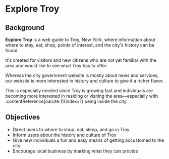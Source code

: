 # Explore Troy

## Background
**Explore Troy** is a web guide to Troy, New York, where information about where to stay, eat, shop, points of interest, and the city's history can be found.

It's created for visitors and new citizens who are not yet familiar with the area and would like to see what Troy has to offer.

Whereas the city government website is mostly about news and services, our website is more interested in history and culture to give it a richer flavor.

This is especially needed since Troy is growing fast and individuals are becoming more interested in residing or visiting the area—especially with :contentReference[oaicite:1]{index=1} being inside the city.

## Objectives
- Direct users to where to shop, eat, sleep, and go in Troy
- Inform users about the history and culture of Troy
- Give new individuals a fun and easy means of getting accustomed to the city
- Encourage local business by marking what they can provide

